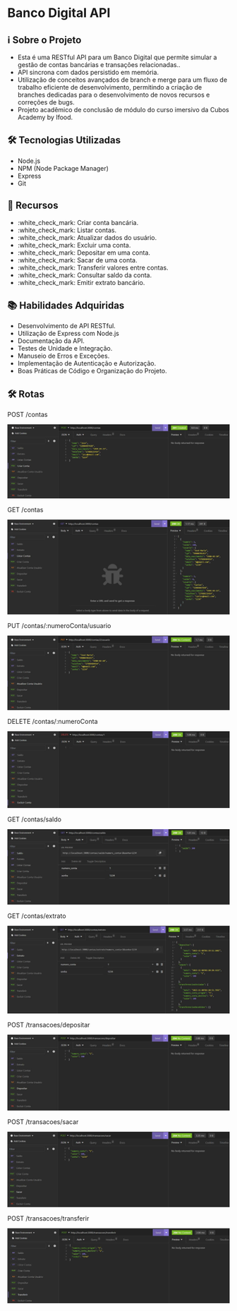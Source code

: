  # Banco Digital API

<h2>ℹ️ Sobre o Projeto</h2>

<ul>
  <li>Esta é uma RESTful API para um Banco Digital que permite simular a gestão de contas bancárias e transações relacionadas..</li>
  <li>API sincrona com dados persistido em memória.</li> 
 <li>Utilização de conceitos avançados de branch e merge para um fluxo de trabalho eficiente de desenvolvimento, permitindo a criação de branches dedicadas para o desenvolvimento de novos recursos e correções de bugs.</li>
 <li>Projeto acadêmico de conclusão de módulo do curso imersivo da Cubos Academy by Ifood.</li>
</ul>

<h2>🛠️ Tecnologias Utilizadas</h2>

<ul>
  <li>Node.js</li>
  <li>NPM (Node Package Manager)</li>
  <li>Express</li>
  <li>Git</li>
</ul>

<h2>🌟 Recursos</h2>

<ul>
    <li>:white_check_mark: Criar conta bancária.</li>
    <li>:white_check_mark: Listar contas.</li>
    <li>:white_check_mark: Atualizar dados do usuário.</li>
    <li>:white_check_mark: Excluir uma conta.</li>
    <li>:white_check_mark: Depositar em uma conta.</li>
    <li>:white_check_mark: Sacar de uma conta.</li>
    <li>:white_check_mark: Transferir valores entre contas.</li>
    <li>:white_check_mark: Consultar saldo da conta.</li>
    <li>:white_check_mark: Emitir extrato bancário.</li>
</ul>

<h2>📚 Habilidades Adquiridas</h2>

<ul>
  <li>Desenvolvimento de API RESTful.</li>
  <li>Utilização de Express com Node.js</li>
  <li>Documentação da API.</li>
  <li>Testes de Unidade e Integração.</li>
  <li>Manuseio de Erros e Exceções.</li>
  <li>Implementação de Autenticação e Autorização.</li>
  <li>Boas Práticas de Código e Organização do Projeto.</li>
</ul>

<h2>🛠 Rotas</h2>


 <p>POST /contas<p>
 <p align="center"><img src="src/assets/img/cadastrar.jpg"></p>
  <p>GET /contas</p>
 <p align="center"><img src="src/assets/img/listar.jpg"></p>
  <p>PUT /contas/:numeroConta/usuario</p>
 <p align="center"><img src="src/assets/img/atualizar.jpg"></p>
  <p>DELETE /contas/:numeroConta</p>
 <p align="center"><img src="src/assets/img/excluir.jpg"></p>
  <p>GET /contas/saldo</p>
 <p align="center"><img src="src/assets/img/saldo.jpg"></p>
  <p>GET /contas/extrato</p>
 <p align="center"><img src="src/assets/img/extrato.jpg"></p>
  <p>POST /transacoes/depositar</p>
 <p align="center"><img src="src/assets/img/depositar.jpg"></p>
  <p>POST /transacoes/sacar</p>
 <p align="center"><img src="src/assets/img/sacar.jpg"></p>
  <p>POST /transacoes/transferir</p>
  <p align="center"><img src="src/assets/img/transferir.jpg"></p>
</ul>















